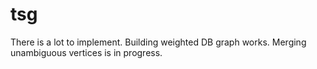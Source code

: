 # tsg

There is a lot to implement. Building weighted DB graph works. Merging unambiguous vertices is in progress.
